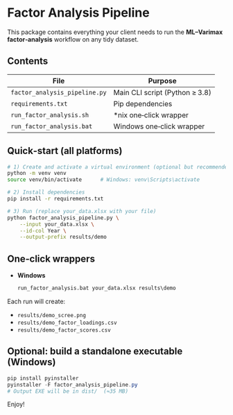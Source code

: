 # Factor Analysis Pipeline

This package contains everything your client needs to run the **ML–Varimax
factor‑analysis** workflow on any tidy dataset.

## Contents

| File | Purpose |
|------|---------|
| `factor_analysis_pipeline.py` | Main CLI script (Python ≥ 3.8) |
| `requirements.txt` | Pip dependencies |
| `run_factor_analysis.sh` | *nix one‑click wrapper |
| `run_factor_analysis.bat` | Windows one‑click wrapper |

## Quick‑start (all platforms)

```bash
# 1) Create and activate a virtual environment (optional but recommended)
python -m venv venv
source venv/bin/activate      # Windows: venv\Scripts\activate

# 2) Install dependencies
pip install -r requirements.txt

# 3) Run (replace your_data.xlsx with your file)
python factor_analysis_pipeline.py \
    --input your_data.xlsx \
    --id-col Year \
    --output-prefix results/demo
```

## One‑click wrappers


* **Windows**

  ```bat
  run_factor_analysis.bat your_data.xlsx results\demo
  ```

Each run will create:

* `results/demo_scree.png`
* `results/demo_factor_loadings.csv`
* `results/demo_factor_scores.csv`

## Optional: build a standalone executable (Windows)

```powershell
pip install pyinstaller
pyinstaller -F factor_analysis_pipeline.py
# Output EXE will be in dist/  (≈35 MB)
```

Enjoy!
